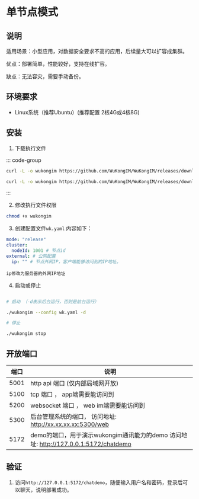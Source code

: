 # 单节点模式

## 说明

适用场景：小型应用，对数据安全要求不高的应用，后续量大可以扩容成集群。

优点：部署简单，性能较好，支持在线扩容。

缺点：无法容灾，需要手动备份。

## 环境要求

- Linux系统（推荐Ubuntu）(推荐配置 2核4G或4核8G)


## 安装

1. 下载执行文件

::: code-group

``` bash [amd64]
curl -L -o wukongim https://github.com/WuKongIM/WuKongIM/releases/download/v2.0.1-beta-20240715/wukongim-linux-amd64
```

``` bash [arm64]
curl -L -o wukongim https://github.com/WuKongIM/WuKongIM/releases/download/v2.0.1-beta-20240715/wukongim-linux-arm64
```

:::

2. 修改执行文件权限

``` bash
chmod +x wukongim
```


3. 创建配置文件`wk.yaml` 内容如下：

```yaml
mode: "release"
cluster:
  nodeId: 1001 # 节点id
external: # 公网配置
  ip: "" # 节点外网IP，客户端能够访问到的IP地址。
```

`ip修改为服务器的外网IP地址`

4. 启动或停止

``` bash

# 启动 （-d表示后台运行，否则是前台运行）

./wukongim --config wk.yaml -d

# 停止

./wukongim stop

```



## 开放端口

| 端口 | 说明 |
| --- | --- |
| 5001 | http api 端口 (仅内部局域网开放) |
| 5100 | tcp 端口 ， app端需要能访问到 |
| 5200 | websocket 端口 ， web im端需要能访问到 |
| 5300 | 后台管理系统的端口， 访问地址: http://xx.xx.xx.xx:5300/web |
| 5172 | demo的端口，用于演示wukongim通讯能力的demo 访问地址: http://127.0.0.1:5172/chatdemo |


## 验证

1. 访问`http://127.0.0.1:5172/chatdemo`，随便输入用户名和密码，登录后可以聊天，说明部署成功。